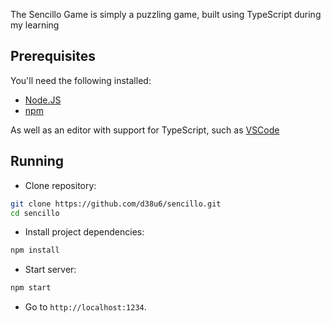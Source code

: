 The Sencillo Game is simply a puzzling game, built using TypeScript during my learning

## Prerequisites

You'll need the following installed:

- [Node.JS](https://nodejs.org)
- [npm](https://www.npmjs.com/get-npm)

As well as an editor with support for TypeScript, such as [VSCode](https://code.visualstudio.com)

## Running

- Clone repository:

```bash
git clone https://github.com/d38u6/sencillo.git
cd sencillo
```

- Install project dependencies:

```bash
npm install
```

- Start server:

```bash
npm start
```

- Go to `http://localhost:1234`.
